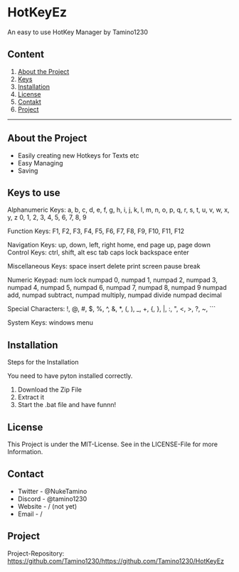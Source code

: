 # HotKeyEz
An easy to use HotKey Manager by Tamino1230

## Content

1. [About the Project](#about-the-project)
2. [Keys](#keys)
3. [Installation](#installation)
4. [License](#license)
5. [Contakt](#contakt)
6. [Project](#project)

---

## About the Project

- Easily creating new Hotkeys for Texts etc
- Easy Managing
- Saving

## Keys to use

Alphanumeric Keys:
a, b, c, d, e, f, g, h, i, j, k, l, m, n, o, p, q, r, s, t, u, v, w, x, y, z
0, 1, 2, 3, 4, 5, 6, 7, 8, 9

Function Keys:
F1, F2, F3, F4, F5, F6, F7, F8, F9, F10, F11, F12

Navigation Keys:
up, down, left, right
home, end
page up, page down
Control Keys:
ctrl, shift, alt
esc
tab
caps lock
backspace
enter

Miscellaneous Keys:
space
insert
delete
print screen
pause
break

Numeric Keypad:
num lock
numpad 0, numpad 1, numpad 2, numpad 3, numpad 4, numpad 5, numpad 6, numpad 7, numpad 8, numpad 9
numpad add, numpad subtract, numpad multiply, numpad divide
numpad decimal

Special Characters:
!, @, #, $, %, ^, &, *, (, ), _, +, {, }, |, :, ", <, >, ?, ~, `\``

System Keys:
windows
menu

## Installation

Steps for the Installation

You need to have pyton installed correctly.
1. Download the Zip File
2. Extract it
4. Start the .bat file and have funnn!

## License
This Project is under the MIT-License. See in the LICENSE-File for more Information.

## Contact
+ Twitter - @NukeTamino
+ Discord - @tamino1230
+ Website - / (not yet)
+ Email - /

## Project
Project-Repository: https://github.com/Tamino1230/https://github.com/Tamino1230/HotKeyEz
